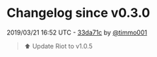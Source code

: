 # Changelog since v0.3.0

2019/03/21 16:52 UTC - [33da71c](https://github.com/hassio-addons/addon-matrix/commit/33da71cbaf664123372561b656d71160efd04f7a) by [@timmo001](https://github.com/timmo001)
> :arrow_up: Update Riot to v1.0.5 

